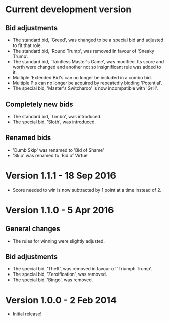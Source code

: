 Current development version
===========================
## Bid adjustments
- The standard bid, 'Greed', was changed to be a special bid and adjusted to fit that role.
- The standard bid, 'Round Trump', was removed in favour of 'Sneaky Trump'.
- The standard bid, 'Taintless Master's Game', was modified. Its score and worth were changed and another not so insignificant rule was added to it.
- Multiple 'Extended Bid's can no longer be included in a combo bid.
- Multiple P:s can no longer be acquired by repeatedly bidding 'Potential'.
- The special bid, 'Master's Switcharoo' is now incompatible with 'Grill'.

## Completely new bids
- The standard bid, 'Limbo', was introduced.
- The special bid, 'Sloth', was introduced.

## Renamed bids
- 'Dumb Skip' was renamed to 'Bid of Shame'
- 'Skip' was renamed to 'Bid of Virtue'

Version 1.1.1 - 18 Sep 2016
===========================
- Score needed to win is now subtracted by 1 point at a time instead of 2.

Version 1.1.0 - 5 Apr 2016
==========================
## General changes
- The rules for winning were slightly adjusted.

## Bid adjustments
- The special bid, 'Theft', was removed in favour of 'Triumph Trump'.
- The special bid, 'Zeroification', was removed.
- The special bid, 'Bingo', was removed.

Version 1.0.0 - 2 Feb 2014
==========================
- Initial release!
